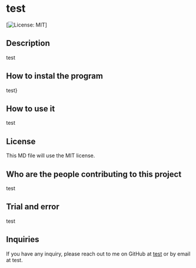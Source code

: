 # test
[![License: MIT](https://img.shields.io/badge/License-MIT-yellow.svg)]

## Description
test  


## How to instal the program 
test}

## How to use it
test

## License
This MD file will  use the MIT license. 

## Who are the people contributing to this project
test

## Trial and error
test

## Inquiries
If you have any inquiry, please reach out to me on GitHub at [test](https://github.com/test) or by email at test.
